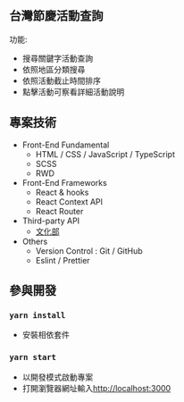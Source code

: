 台灣節慶活動查詢
---------------------------------------------------------------
功能:
- 搜尋關鍵字活動查詢
- 依照地區分類搜尋
- 依照活動截止時間排序
- 點擊活動可察看詳細活動說明

專案技術
--------------------------------
- Front-End Fundamental
  - HTML / CSS / JavaScript / TypeScript
  - SCSS
  - RWD
- Front-End Frameworks
  - React & hooks
  - React Context API
  - React Router
- Third-party API
  - [文化部](https://cloud.culture.tw/frontsite/trans/SearchShowAction.do?method=doFindFestivalTypeJ)
- Others
  - Version Control : Git / GitHub 
  - Eslint / Prettier
 
參與開發
---------------------------------
### `yarn install`
- 安裝相依套件
### `yarn start`
 - 以開發模式啟動專案
 - 打開瀏覽器網址輸入[http://localhost:3000](http://localhost:3000) 

